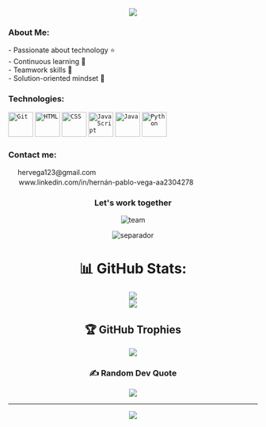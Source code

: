 

<div align="center">
<code><img width="auto" src="https://github.com/HernanVega753/HernanVega753/assets/135767976/a0d0b9c2-eefb-4c48-94ed-ea2a0c21f91f"/></code>
</div>



<div align="left">
<H3>
About Me:
</H3>
- Passionate about technology ⭐ <br>
- Continuous learning 📖 <br>
- Teamwork skills 🤝 <br>
- Solution-oriented mindset 🧠 <br>
</div>
	
<div class:images align="left">

 <H3>Technologies:</H3>
	<code><img width="50" src="https://user-images.githubusercontent.com/25181517/192108372-f71d70ac-7ae6-4c0d-8395-51d8870c2ef0.png" alt="Git" title="Git"/></code>
	<code><img width="50" src="https://user-images.githubusercontent.com/25181517/192158954-f88b5814-d510-4564-b285-dff7d6400dad.png" alt="HTML" title="HTML"/></code>
	<code><img width="50" src="https://user-images.githubusercontent.com/25181517/183898674-75a4a1b1-f960-4ea9-abcb-637170a00a75.png" alt="CSS" title="CSS"/></code>
	<code><img width="50" src="https://user-images.githubusercontent.com/25181517/117447155-6a868a00-af3d-11eb-9cfe-245df15c9f3f.png" alt="JavaScript" title="JavaScript"/></code>
	<code><img width="50" src="https://user-images.githubusercontent.com/25181517/117201156-9a724800-adec-11eb-9a9d-3cd0f67da4bc.png" alt="Java" title="Java"/></code>
	<code><img width="50" src="https://user-images.githubusercontent.com/25181517/183423507-c056a6f9-1ba8-4312-a350-19bcbc5a8697.png" alt="Python" title="Python"/></code>
</div>

<div align = "left">
	
<H3>Contact me:</H3>

</div>
<div align = "left">
	
<img width="15" src="https://github.com/HernanVega753/HernanVega753/assets/135767976/58919486-7025-4b55-8136-024b45370fee"/>
hervega123@gmail.com <br>
<img width="17" src="https://github.com/HernanVega753/HernanVega753/assets/135767976/20d46e35-7f49-4493-b193-7aeaa4888b75"/>
www.linkedin.com/in/hernán-pablo-vega-aa2304278
</div>

<H3 align="center">Let's work together</H3>
<p align="center">
	<img  src="https://github.com/HernanVega753/HernanVega753/assets/135767976/bec74268-9e3d-44d4-aac5-668825fa8563.gif" alt="team" title="team"/>
</p>
<p align="center">
	<img  src="https://github.com/HernanVega753/HernanVega753/assets/135767976/49ead6a5-8bef-461c-960c-bffe2384348e" alt="separador" title="separador"/>
</p>
<div align="center">
	
	
# 📊 GitHub Stats:

	
![](https://github-readme-stats.vercel.app/api?username=HernanVega753&theme=prussian&hide_border=false&include_all_commits=false&count_private=false)<br/>
![](https://github-readme-streak-stats.herokuapp.com/?user=HernanVega753&theme=prussian&hide_border=false)<br/>

## 🏆 GitHub Trophies

	
![](https://github-profile-trophy.vercel.app/?username=HernanVega753&theme=apprentice&no-frame=false&no-bg=true&margin-w=4)

### ✍️ Random Dev Quote

	
![](https://quotes-github-readme.vercel.app/api?type=horizontal&theme=radical)

---

	
[![](https://visitcount.itsvg.in/api?id=HernanVega753&icon=0&color=0)](https://visitcount.itsvg.in)

</div>
<!-- Proudly created with GPRM ( https://gprm.itsvg.in ) -->





<!--
**HernanVega753/HernanVega753** is a ✨ _special_ ✨ repository because its `README.md` (this file) appears on your GitHub profile.

Here are some ideas to get you started:

- 🔭 I’m currently working on my self
- 🌱 I’m currently learning Python, Java, JavaScript, MySQL, Html, CSS.
- 👯 I’m looking to collaborate on proyects 
- 🤔 I’m looking for help with ...
- 💬 Ask me about ...
- 📫 How to reach me: ...
- 😄 Pronouns: ...
- ⚡ Fun fact: ...
-->
